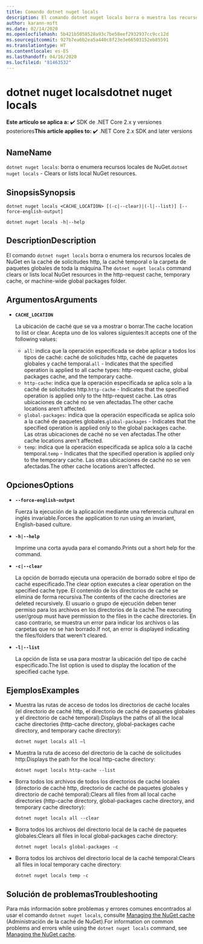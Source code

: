 ```yaml
---
title: Comando dotnet nuget locals
description: El comando dotnet nuget locals borra o muestra los recursos de NuGet locales, como la caché de solicitudes http, la caché temporal o la carpeta de paquetes global de toda la máquina.
author: karann-msft
ms.date: 02/14/2020
ms.openlocfilehash: 5b421b5058528a93c7be58eef2932937cc9cc12d
ms.sourcegitcommit: 927b7ea6b2ea5a440c8f23e3e66503152eb85591
ms.translationtype: HT
ms.contentlocale: es-ES
ms.lasthandoff: 04/16/2020
ms.locfileid: "81463532"
---
```

# <a name="dotnet-nuget-locals"></a><span data-ttu-id="57560-103">dotnet nuget locals</span><span class="sxs-lookup"><span data-stu-id="57560-103">dotnet nuget locals</span></span>

<span data-ttu-id="57560-104">**Este artículo se aplica a:** ✔️ SDK de .NET Core 2.x y versiones posteriores</span><span class="sxs-lookup"><span data-stu-id="57560-104">**This article applies to:** ✔️ .NET Core 2.x SDK and later versions</span></span>

## <a name="name"></a><span data-ttu-id="57560-105">Name</span><span class="sxs-lookup"><span data-stu-id="57560-105">Name</span></span>

<span data-ttu-id="57560-106">`dotnet nuget locals`: borra o enumera recursos locales de NuGet.</span><span class="sxs-lookup"><span data-stu-id="57560-106">`dotnet nuget locals` - Clears or lists local NuGet resources.</span></span>

## <a name="synopsis"></a><span data-ttu-id="57560-107">Sinopsis</span><span class="sxs-lookup"><span data-stu-id="57560-107">Synopsis</span></span>

```dotnetcli
dotnet nuget locals <CACHE_LOCATION> [(-c|--clear)|(-l|--list)] [--force-english-output]

dotnet nuget locals -h|--help
```

## <a name="description"></a><span data-ttu-id="57560-108">Description</span><span class="sxs-lookup"><span data-stu-id="57560-108">Description</span></span>

<span data-ttu-id="57560-109">El comando `dotnet nuget locals` borra o enumera los recursos locales de NuGet en la caché de solicitudes http, la caché temporal o la carpeta de paquetes globales de toda la máquina.</span><span class="sxs-lookup"><span data-stu-id="57560-109">The `dotnet nuget locals` command clears or lists local NuGet resources in the http-request cache, temporary cache, or machine-wide global packages folder.</span></span>

## <a name="arguments"></a><span data-ttu-id="57560-110">Argumentos</span><span class="sxs-lookup"><span data-stu-id="57560-110">Arguments</span></span>

- **`CACHE_LOCATION`**

  <span data-ttu-id="57560-111">La ubicación de caché que se va a mostrar o borrar.</span><span class="sxs-lookup"><span data-stu-id="57560-111">The cache location to list or clear.</span></span> <span data-ttu-id="57560-112">Acepta uno de los valores siguientes:</span><span class="sxs-lookup"><span data-stu-id="57560-112">It accepts one of the following values:</span></span>

  * <span data-ttu-id="57560-113">`all`: indica que la operación especificada se debe aplicar a todos los tipos de caché: caché de solicitudes http, caché de paquetes globales y caché temporal.</span><span class="sxs-lookup"><span data-stu-id="57560-113">`all` - Indicates that the specified operation is applied to all cache types: http-request cache, global packages cache, and the temporary cache.</span></span>
  * <span data-ttu-id="57560-114">`http-cache`: indica que la operación especificada se aplica solo a la caché de solicitudes http.</span><span class="sxs-lookup"><span data-stu-id="57560-114">`http-cache` - Indicates that the specified operation is applied only to the http-request cache.</span></span> <span data-ttu-id="57560-115">Las otras ubicaciones de caché no se ven afectadas.</span><span class="sxs-lookup"><span data-stu-id="57560-115">The other cache locations aren't affected.</span></span>
  * <span data-ttu-id="57560-116">`global-packages`: indica que la operación especificada se aplica solo a la caché de paquetes globales.</span><span class="sxs-lookup"><span data-stu-id="57560-116">`global-packages` - Indicates that the specified operation is applied only to the global packages cache.</span></span> <span data-ttu-id="57560-117">Las otras ubicaciones de caché no se ven afectadas.</span><span class="sxs-lookup"><span data-stu-id="57560-117">The other cache locations aren't affected.</span></span>
  * <span data-ttu-id="57560-118">`temp`: indica que la operación especificada se aplica solo a la caché temporal.</span><span class="sxs-lookup"><span data-stu-id="57560-118">`temp` - Indicates that the specified operation is applied only to the temporary cache.</span></span> <span data-ttu-id="57560-119">Las otras ubicaciones de caché no se ven afectadas.</span><span class="sxs-lookup"><span data-stu-id="57560-119">The other cache locations aren't affected.</span></span>

## <a name="options"></a><span data-ttu-id="57560-120">Opciones</span><span class="sxs-lookup"><span data-stu-id="57560-120">Options</span></span>

- **`--force-english-output`**

  <span data-ttu-id="57560-121">Fuerza la ejecución de la aplicación mediante una referencia cultural en inglés invariable.</span><span class="sxs-lookup"><span data-stu-id="57560-121">Forces the application to run using an invariant, English-based culture.</span></span>

- **`-h|--help`**

  <span data-ttu-id="57560-122">Imprime una corta ayuda para el comando.</span><span class="sxs-lookup"><span data-stu-id="57560-122">Prints out a short help for the command.</span></span>

- **`-c|--clear`**

  <span data-ttu-id="57560-123">La opción de borrado ejecuta una operación de borrado sobre el tipo de caché especificado.</span><span class="sxs-lookup"><span data-stu-id="57560-123">The clear option executes a clear operation on the specified cache type.</span></span> <span data-ttu-id="57560-124">El contenido de los directorios de caché se elimina de forma recursiva.</span><span class="sxs-lookup"><span data-stu-id="57560-124">The contents of the cache directories are deleted recursively.</span></span> <span data-ttu-id="57560-125">El usuario o grupo de ejecución deben tener permiso para los archivos en los directorios de la caché.</span><span class="sxs-lookup"><span data-stu-id="57560-125">The executing user/group must have permission to the files in the cache directories.</span></span> <span data-ttu-id="57560-126">En caso contrario, se muestra un error para indicar los archivos o las carpetas que no se han borrado.</span><span class="sxs-lookup"><span data-stu-id="57560-126">If not, an error is displayed indicating the files/folders that weren't cleared.</span></span>

- **`-l|--list`**

  <span data-ttu-id="57560-127">La opción de lista se usa para mostrar la ubicación del tipo de caché especificado.</span><span class="sxs-lookup"><span data-stu-id="57560-127">The list option is used to display the location of the specified cache type.</span></span>

## <a name="examples"></a><span data-ttu-id="57560-128">Ejemplos</span><span class="sxs-lookup"><span data-stu-id="57560-128">Examples</span></span>

- <span data-ttu-id="57560-129">Muestra las rutas de acceso de todos los directorios de caché locales (el directorio de caché http, el directorio de caché de paquetes globales y el directorio de caché temporal):</span><span class="sxs-lookup"><span data-stu-id="57560-129">Displays the paths of all the local cache directories (http-cache directory, global-packages cache directory, and temporary cache directory):</span></span>

  ```dotnetcli
  dotnet nuget locals all –l
  ```

- <span data-ttu-id="57560-130">Muestra la ruta de acceso del directorio de la caché de solicitudes http:</span><span class="sxs-lookup"><span data-stu-id="57560-130">Displays the path for the local http-cache directory:</span></span>

  ```dotnetcli
  dotnet nuget locals http-cache --list
  ```

- <span data-ttu-id="57560-131">Borra todos los archivos de todos los directorios de caché locales (directorio de caché http, directorio de caché de paquetes globales y directorio de caché temporal):</span><span class="sxs-lookup"><span data-stu-id="57560-131">Clears all files from all local cache directories (http-cache directory, global-packages cache directory, and temporary cache directory):</span></span>

  ```dotnetcli
  dotnet nuget locals all --clear
  ```

- <span data-ttu-id="57560-132">Borra todos los archivos del directorio local de la caché de paquetes globales:</span><span class="sxs-lookup"><span data-stu-id="57560-132">Clears all files in local global-packages cache directory:</span></span>

  ```dotnetcli
  dotnet nuget locals global-packages -c
  ```

- <span data-ttu-id="57560-133">Borra todos los archivos del directorio local de la caché temporal:</span><span class="sxs-lookup"><span data-stu-id="57560-133">Clears all files in local temporary cache directory:</span></span>

  ```dotnetcli
  dotnet nuget locals temp -c
  ```

## <a name="troubleshooting"></a><span data-ttu-id="57560-134">Solución de problemas</span><span class="sxs-lookup"><span data-stu-id="57560-134">Troubleshooting</span></span>

<span data-ttu-id="57560-135">Para más información sobre problemas y errores comunes encontrados al usar el comando `dotnet nuget locals`, consulte [Managing the NuGet cache](/nuget/consume-packages/managing-the-nuget-cache) (Administración de la caché de NuGet).</span><span class="sxs-lookup"><span data-stu-id="57560-135">For information on common problems and errors while using the `dotnet nuget locals` command, see [Managing the NuGet cache](/nuget/consume-packages/managing-the-nuget-cache).</span></span>
